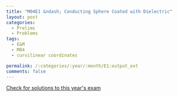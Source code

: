 ```yaml
---
title: "M04E1 &ndash; Conducting Sphere Coated with Dielectric"
layout: post
categories:
  - Prelims
  - Problems
tags:
  - E&M
  - M04
  - curvilinear coordinates

permalink: /:categories/:year/:month/E1:output_ext
comments: false
---
```

<object data="2004M1E.pdf" type="application/pdf" width="100%" height="500"></object>
<div class="message"><a href='https://princetonprelim.com/prelim/13/'>Check for solutions to this year's exam</a></div>